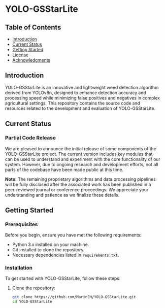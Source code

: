 # YOLO-GSStarLite

## Table of Contents
- [Introduction](#introduction)
- [Current Status](#current-status)
- [Getting Started](#getting-started)
- [License](#license)
- [Acknowledgments](#acknowledgments)

## Introduction

YOLO-GSStarLite is an innovative and lightweight weed detection algorithm derived from YOLOv8n, designed to enhance detection accuracy and processing speed while minimizing false positives and negatives in complex agricultural settings. This repository contains the source code and resources related to the development and evaluation of YOLO-GSStarLite.

## Current Status

### Partial Code Release

We are pleased to announce the initial release of some components of the YOLO-GSStarLite project. The current version includes key modules that can be used to understand and experiment with the core functionality of our system. However, due to ongoing research and development efforts, not all parts of the codebase have been made public at this time.

**Note:** The remaining proprietary algorithms and data processing pipelines will be fully disclosed after the associated work has been published in a peer-reviewed journal or conference proceedings. We appreciate your understanding and patience as we finalize these details.

## Getting Started

### Prerequisites

Before you begin, ensure you have met the following requirements:

- Python 3.x installed on your machine.
- Git installed to clone the repository.
- Necessary dependencies listed in `requirements.txt`.

### Installation

To get started with YOLO-GSStarLite, follow these steps:

1. Clone the repository:
   ```bash
   git clone https://github.com/MarinJH/YOLO-GSStarLite.git
   cd YOLO-GSStarLite
